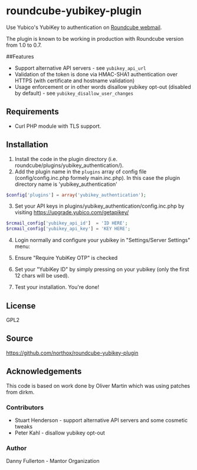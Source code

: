 # roundcube-yubikey-plugin
Use Yubico's YubiKey to authentication on [Roundcube webmail](http://roundcube.net/).

The plugin is known to be working in production with Roundcube version from 1.0 to 0.7.

##Features
- Support alternative API servers - see `yubikey_api_url`
- Validation of the token is done via HMAC-SHA1 authentication over HTTPS (with certificate and hostname validation)
- Usage enforcement or in other words disallow yubikey opt-out (disabled by default) - see `yubikey_disallow_user_changes`

## Requirements
- Curl PHP module with TLS support.

## Installation
1. Install the code in the plugin directory (i.e. roundcube/plugins/yubikey_authentication/).
2. Add the plugin name in the `plugins` array of config file (config/config.inc.php formely main.inc.php). In this case the plugin directory name is 'yubikey_authentication'

```php
$config['plugins'] = array('yubikey_authentication');
```

3. Set your API keys in plugins/yubikey_authentication/config.inc.php by visiting https://upgrade.yubico.com/getapikey/

```php
$rcmail_config['yubikey_api_id']  = 'ID HERE'; 
$rcmail_config['yubikey_api_key'] = 'KEY HERE';
```

4. Login normally and configure your yubikey in "Settings/Server Settings" menu:
  1. Ensure "Require YubiKey OTP" is checked
  2. Set your "YubiKey ID" by simply pressing on your yubikey (only the first 12 chars will be used).

5. Test your installation. You're done!

## License
GPL2

## Source
https://github.com/northox/roundcube-yubikey-plugin

## Acknowledgements
This code is based on work done by Oliver Martin which was using patches from dirkm.

### Contributors
- Stuart Henderson - support alternative API servers and some cosmetic tweaks
- Peter Kahl - disallow yubikey opt-out

### Author
Danny Fullerton - Mantor Organization

